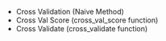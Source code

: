 - Cross Validation (Naive Method)
- Cross Val Score (cross_val_score function)
- Cross Validate (cross_validate function)
